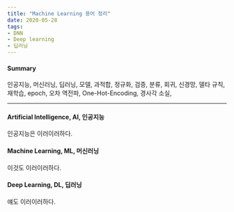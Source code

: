 ```yaml
---
title: "Machine Learning 용어 정리"
date: 2020-05-28
tags:
- DNN
- Deep learning
- 딥러닝
---
```


#### Summary
인공지능, 머신러닝, 딥러닝, 모델, 과적합, 정규화, 검증, 분류, 회귀, 신경망, 델타 규칙, 재학습, epoch, 오차 역전파, One-Hot-Encoding, 경사각 소실,

---

#### Artificial Intelligence, AI, 인공지능
인공지능은 이러이러하다.


#### Machine Learning, ML, 머신러닝
이것도 이러이러하다.

#### Deep Learning, DL, 딥러닝
얘도 이러이러하다.

